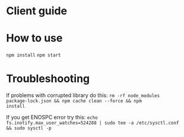 # Client guide

# How to use
<code>npm install</code>
<code>npm start</code>


# Troubleshooting

If problems with corrupted library do this: 
<code>rm -rf node_modules package-lock.json && npm cache clean --force && npm install</code>

If you get ENOSPC error try this:
<code>echo fs.inotify.max_user_watches=524288 | sudo tee -a /etc/sysctl.conf && sudo sysctl -p</code>